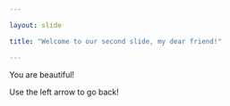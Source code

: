 ```yaml
---

layout: slide

title: "Welcome to our second slide, my dear friend!"

---
```


You are beautiful!

Use the left arrow to go back!